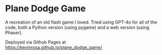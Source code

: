 # Plane Dodge Game

A recreation of an old flash game I loved. Tried using GPT-4o for all of the code, both a Python version (using pygame) and a web version (using Phaser).

Deployed via Github Pages at https://kevinrosa.github.io/plane_dodge_game/